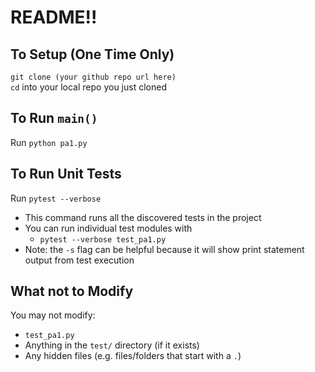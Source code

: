 # README!!

## To Setup (One Time Only)
`git clone (your github repo url here)`  
`cd` into your local repo you just cloned 

## To Run `main()`
Run `python pa1.py`

## To Run Unit Tests
Run `pytest --verbose`
* This command runs all the discovered tests in the project
* You can run individual test modules with
    * `pytest --verbose test_pa1.py`
* Note: the `-s` flag can be helpful because it will show print statement output from test execution

## What not to Modify
You may not modify:
* `test_pa1.py`
* Anything in the `test/` directory (if it exists)
* Any hidden files (e.g. files/folders that start with a `.`)
